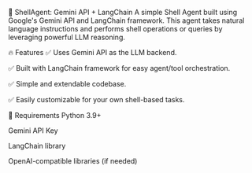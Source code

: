 🐚 ShellAgent: Gemini API + LangChain
A simple Shell Agent built using Google's Gemini API and LangChain framework.
This agent takes natural language instructions and performs shell operations or queries by leveraging powerful LLM reasoning.

🔥 Features
✅ Uses Gemini API as the LLM backend.

✅ Built with LangChain framework for easy agent/tool orchestration.

✅ Simple and extendable codebase.

✅ Easily customizable for your own shell-based tasks.

🚀 Requirements
Python 3.9+

Gemini API Key

LangChain library

OpenAI-compatible libraries (if needed)


